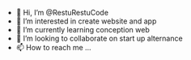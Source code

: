 - 👋 Hi, I’m @RestuRestuCode
- 👀 I’m interested in create website and app
- 🌱 I’m currently learning conception web
- 💞️ I’m looking to collaborate on start up alternance
- 📫 How to reach me ...

<!---
RestuRestuCode/RestuRestuCode is a ✨ special ✨ repository because its `README.md` (this file) appears on your GitHub profile.
You can click the Preview link to take a look at your changes.
--->

